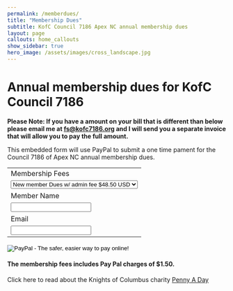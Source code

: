 ```yaml
---
permalink: /memberdues/
title: "Membership Dues"
subtitle: KofC Council 7186 Apex NC annual membership dues
layout: page
callouts: home_callouts
show_sidebar: true
hero_image: /assets/images/cross_landscape.jpg
---
```


# Annual membership dues for KofC Council 7186


__Please Note: If you have a amount on your bill that is different than below please email me at fs@kofc7186.org and I will send you a separate invoice that will allow you to pay the full amount.__

This embedded form will use PayPal to submit a one time pament for the Council 7186 of Apex NC annual membership dues.


<form action="https://www.paypal.com/cgi-bin/webscr" method="post" target="_top">
<input type="hidden" name="cmd" value="_s-xclick">
<input type="hidden" name="hosted_button_id" value="5RK2MWAA9LVWW">
<table>
<tr><td><input type="hidden" name="on0" value="Membership Fees">Membership Fees</td></tr><tr><td><select name="os0">
	<option value="New member Dues w/ admin fee">New member Dues w/ admin fee $48.50 USD</option>
	<option value="Dues w/ Penny a Day">Dues w/ Penny a Day $33.15 USD</option>
	<option value="Dues Only">Dues Only $29.50 USD</option>
</select> </td></tr>
<tr><td><input type="hidden" name="on1" value="Member Name">Member Name</td></tr><tr><td><input type="text" name="os1" maxlength="200"></td></tr>
<tr><td><input type="hidden" name="on2" value="Email">Email</td></tr><tr><td><input type="text" name="os2" maxlength="200"></td></tr>
</table>
<input type="hidden" name="currency_code" value="USD">
<input type="image" src="https://www.paypalobjects.com/en_US/i/btn/btn_paynowCC_LG.gif" border="0" name="submit" alt="PayPal - The safer, easier way to pay online!">
<img alt="" border="0" src="https://www.paypalobjects.com/en_US/i/scr/pixel.gif" width="1" height="1">
</form>


#### The membership fees includes Pay Pal charges of $1.50.

Click here to read about the Knights of Columbus charity [Penny A Day][pennyday]


[pennyday]: https://kofcnc.org/catholic-charity-fund/
